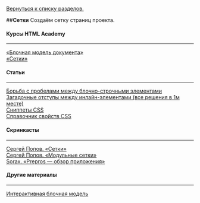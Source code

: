[Вернуться к списку разделов.](../README.md)

##**Сетки**
Создаём сетку страниц проекта.

#### Курсы HTML Academy
----------
[«Блочная модель документа»](https://htmlacademy.ru/courses/44)<br>
[«Сетки»](https://htmlacademy.ru/courses/65)

#### Статьи
----------
[Борьба с пробелами между блочно-строчными элементами](https://htmlacademy.ru/blog/21)<br>
[Загадочные отступы между инлайн-элементами (все решения в 1м месте)](http://css-live.ru/articles/zagadochnye-otstupy-mezhdu-inlajn-blokami.html)<br>
[Сниппеты CSS](https://css-tricks.com/snippets/css/)<br>
[Справочник свойств CSS](http://tympanus.net/codrops/css_reference/)<br>

#### Скринкасты
----------
[Сергей Попов. «Сетки»](https://youtu.be/ftGOG1SqMFg)<br>
[Сергей Попов. «Модульные сетки»](https://youtu.be/gdzOooO4Dxo)<br>
[Sorax. «Prepros — обзор приложения»](https://youtu.be/C1kJUnVHm1A)

#### Другие материалы
----------
[Интерактивная блочная модель](http://codepen.io/carolineartz/full/ogVXZj/)
